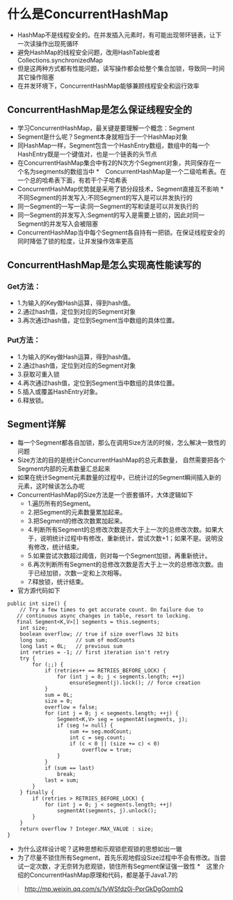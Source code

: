 # 什么是ConcurrentHashMap

* HashMap不是线程安全的。在并发插入元素时，有可能出现带环链表，让下一次读操作出现死循环
* 避免HashMap的线程安全问题，改用HashTable或者Collections.synchronizedMap
* 但是这两种方式都有性能问题，读写操作都会给整个集合加锁，导致同一时间其它操作阻塞
* 在并发环境下，ConcurrentHashMap能够兼顾线程安全和运行效率

## ConcurrentHashMap是怎么保证线程安全的
* 学习ConcurrentHashMap，最关键是要理解一个概念：Segment
* Segment是什么呢？Segment本身就相当于一个HashMap对象
* 同HashMap一样，Segment包含一个HashEntry数组，数组中的每一个HashEntry既是一个键值对，也是一个链表的头节点
* 在ConcurrentHashMap集合中有2的N次方个Segment对象，共同保存在一个名为segments的数组当中
*　ConcurrentHashMap是一个二级哈希表。在一个总的哈希表下面，有若干个子哈希表
* ConcurrentHashMap优势就是采用了锁分段技术，Segment直接互不影响
*　不同Segment的并发写入:不同Segment的写入是可以并发执行的
* 同一Segment的一写一读:同一Segment的写和读是可以并发执行的
* 同一Segment的并发写入:Segment的写入是需要上锁的，因此对同一Segment的并发写入会被阻塞
* ConcurrentHashMap当中每个Segment各自持有一把锁。在保证线程安全的同时降低了锁的粒度，让并发操作效率更高

## ConcurrentHashMap是怎么实现高性能读写的

### Get方法：
* 1.为输入的Key做Hash运算，得到hash值。
* 2.通过hash值，定位到对应的Segment对象
* 3.再次通过hash值，定位到Segment当中数组的具体位置。

### Put方法：
* 1.为输入的Key做Hash运算，得到hash值。
* 2.通过hash值，定位到对应的Segment对象
* 3.获取可重入锁
* 4.再次通过hash值，定位到Segment当中数组的具体位置。
* 5.插入或覆盖HashEntry对象。
* 6.释放锁。

## Segment详解
* 每一个Segment都各自加锁，那么在调用Size方法的时候，怎么解决一致性的问题
* Size方法的目的是统计ConcurrentHashMap的总元素数量， 自然需要把各个Segment内部的元素数量汇总起来
* 如果在统计Segment元素数量的过程中，已统计过的Segment瞬间插入新的元素，这时候该怎么办呢
* ConcurrentHashMap的Size方法是一个嵌套循环，大体逻辑如下
	* 1.遍历所有的Segment。
	* 2.把Segment的元素数量累加起来。
	* 3.把Segment的修改次数累加起来。
	* 4.判断所有Segment的总修改次数是否大于上一次的总修改次数。如果大于，说明统计过程中有修改，重新统计，尝试次数+1；如果不是。说明没有修改，统计结束。
	* 5.如果尝试次数超过阈值，则对每一个Segment加锁，再重新统计。
	* 6.再次判断所有Segment的总修改次数是否大于上一次的总修改次数。由于已经加锁，次数一定和上次相等。
	* 7.释放锁，统计结束。
* 官方源代码如下
```
public int size() {
    // Try a few times to get accurate count. On failure due to
   // continuous async changes in table, resort to locking.
   final Segment<K,V>[] segments = this.segments;
    int size;
    boolean overflow; // true if size overflows 32 bits
    long sum;         // sum of modCounts
    long last = 0L;   // previous sum
    int retries = -1; // first iteration isn't retry
    try {
        for (;;) {
            if (retries++ == RETRIES_BEFORE_LOCK) {
                for (int j = 0; j < segments.length; ++j)
                    ensureSegment(j).lock(); // force creation
            }
            sum = 0L;
            size = 0;
            overflow = false;
            for (int j = 0; j < segments.length; ++j) {
                Segment<K,V> seg = segmentAt(segments, j);
                if (seg != null) {
                    sum += seg.modCount;
                    int c = seg.count;
                    if (c < 0 || (size += c) < 0)
                        overflow = true;
                }
            }
            if (sum == last)
                break;
            last = sum;
        }
    } finally {
        if (retries > RETRIES_BEFORE_LOCK) {
            for (int j = 0; j < segments.length; ++j)
                segmentAt(segments, j).unlock();
        }
    }
    return overflow ? Integer.MAX_VALUE : size;
}
```
* 为什么这样设计呢？这种思想和乐观锁悲观锁的思想如出一辙
* 为了尽量不锁住所有Segment，首先乐观地假设Size过程中不会有修改。当尝试一定次数，才无奈转为悲观锁，锁住所有Segment保证强一致性
*　这里介绍的ConcurrentHashMap原理和代码，都是基于Java1.7的



> http://mp.weixin.qq.com/s/1yWSfdz0j-PprGkDgOomhQ

